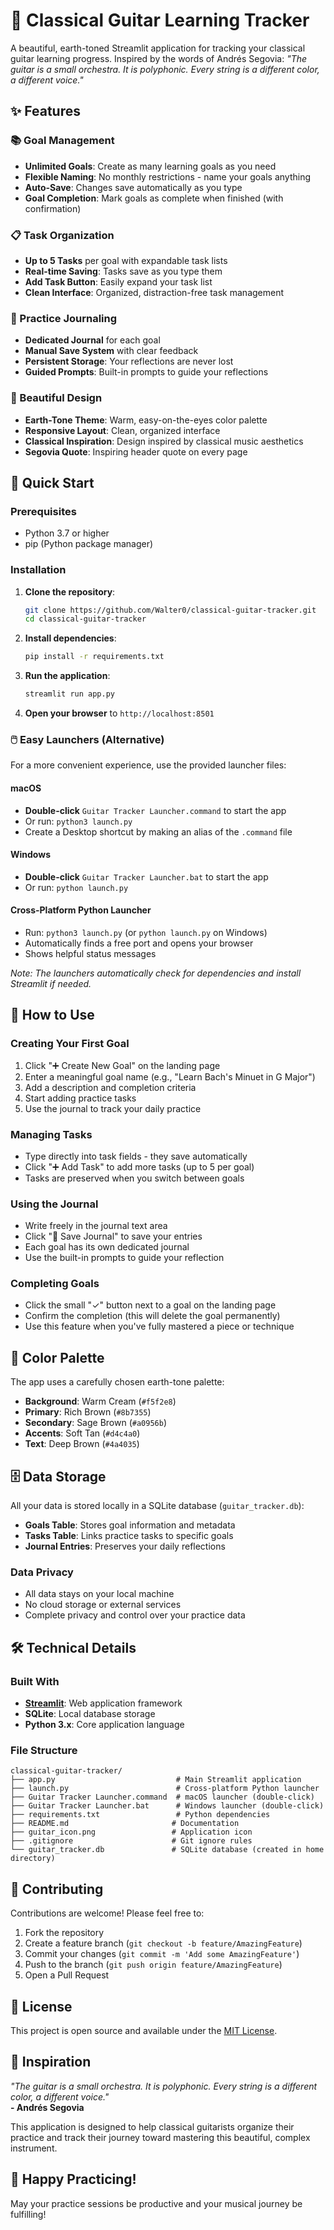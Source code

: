 # 🎸 Classical Guitar Learning Tracker

A beautiful, earth-toned Streamlit application for tracking your classical guitar learning progress. Inspired by the words of Andrés Segovia: *"The guitar is a small orchestra. It is polyphonic. Every string is a different color, a different voice."*

## ✨ Features

### 📚 Goal Management
- **Unlimited Goals**: Create as many learning goals as you need
- **Flexible Naming**: No monthly restrictions - name your goals anything
- **Auto-Save**: Changes save automatically as you type
- **Goal Completion**: Mark goals as complete when finished (with confirmation)

### 📋 Task Organization  
- **Up to 5 Tasks** per goal with expandable task lists
- **Real-time Saving**: Tasks save as you type them
- **Add Task Button**: Easily expand your task list
- **Clean Interface**: Organized, distraction-free task management

### 📝 Practice Journaling
- **Dedicated Journal** for each goal
- **Manual Save System** with clear feedback
- **Persistent Storage**: Your reflections are never lost
- **Guided Prompts**: Built-in prompts to guide your reflections

### 🎨 Beautiful Design
- **Earth-Tone Theme**: Warm, easy-on-the-eyes color palette
- **Responsive Layout**: Clean, organized interface
- **Classical Inspiration**: Design inspired by classical music aesthetics
- **Segovia Quote**: Inspiring header quote on every page

## 🚀 Quick Start

### Prerequisites
- Python 3.7 or higher
- pip (Python package manager)

### Installation

1. **Clone the repository**:
   ```bash
   git clone https://github.com/Walter0/classical-guitar-tracker.git
   cd classical-guitar-tracker
   ```

2. **Install dependencies**:
   ```bash
   pip install -r requirements.txt
   ```

3. **Run the application**:
   ```bash
   streamlit run app.py
   ```

4. **Open your browser** to `http://localhost:8501`

### 🖱️ Easy Launchers (Alternative)

For a more convenient experience, use the provided launcher files:

#### **macOS**
- **Double-click** `Guitar Tracker Launcher.command` to start the app
- Or run: `python3 launch.py`
- Create a Desktop shortcut by making an alias of the `.command` file

#### **Windows**  
- **Double-click** `Guitar Tracker Launcher.bat` to start the app
- Or run: `python launch.py`

#### **Cross-Platform Python Launcher**
- Run: `python3 launch.py` (or `python launch.py` on Windows)
- Automatically finds a free port and opens your browser
- Shows helpful status messages

*Note: The launchers automatically check for dependencies and install Streamlit if needed.*

## 🎯 How to Use

### Creating Your First Goal
1. Click "➕ Create New Goal" on the landing page
2. Enter a meaningful goal name (e.g., "Learn Bach's Minuet in G Major")
3. Add a description and completion criteria
4. Start adding practice tasks
5. Use the journal to track your daily practice

### Managing Tasks
- Type directly into task fields - they save automatically
- Click "➕ Add Task" to add more tasks (up to 5 per goal)
- Tasks are preserved when you switch between goals

### Using the Journal
- Write freely in the journal text area
- Click "💾 Save Journal" to save your entries
- Each goal has its own dedicated journal
- Use the built-in prompts to guide your reflection

### Completing Goals
- Click the small "✓" button next to a goal on the landing page
- Confirm the completion (this will delete the goal permanently)
- Use this feature when you've fully mastered a piece or technique

## 🎨 Color Palette

The app uses a carefully chosen earth-tone palette:

- **Background**: Warm Cream (`#f5f2e8`)
- **Primary**: Rich Brown (`#8b7355`) 
- **Secondary**: Sage Brown (`#a0956b`)
- **Accents**: Soft Tan (`#d4c4a0`)
- **Text**: Deep Brown (`#4a4035`)

## 🗄️ Data Storage

All your data is stored locally in a SQLite database (`guitar_tracker.db`):

- **Goals Table**: Stores goal information and metadata
- **Tasks Table**: Links practice tasks to specific goals
- **Journal Entries**: Preserves your daily reflections

### Data Privacy
- All data stays on your local machine
- No cloud storage or external services
- Complete privacy and control over your practice data

## 🛠️ Technical Details

### Built With
- **[Streamlit](https://streamlit.io/)**: Web application framework
- **SQLite**: Local database storage
- **Python 3.x**: Core application language

### File Structure
```
classical-guitar-tracker/
├── app.py                           # Main Streamlit application
├── launch.py                        # Cross-platform Python launcher
├── Guitar Tracker Launcher.command  # macOS launcher (double-click)
├── Guitar Tracker Launcher.bat      # Windows launcher (double-click)
├── requirements.txt                 # Python dependencies
├── README.md                       # Documentation
├── guitar_icon.png                 # Application icon
├── .gitignore                      # Git ignore rules
└── guitar_tracker.db               # SQLite database (created in home directory)
```

## 🤝 Contributing

Contributions are welcome! Please feel free to:

1. Fork the repository
2. Create a feature branch (`git checkout -b feature/AmazingFeature`)
3. Commit your changes (`git commit -m 'Add some AmazingFeature'`)
4. Push to the branch (`git push origin feature/AmazingFeature`)
5. Open a Pull Request

## 📝 License

This project is open source and available under the [MIT License](LICENSE).

## 🎵 Inspiration

*"The guitar is a small orchestra. It is polyphonic. Every string is a different color, a different voice."*  
**- Andrés Segovia**

This application is designed to help classical guitarists organize their practice and track their journey toward mastering this beautiful, complex instrument.

## 🎸 Happy Practicing!

May your practice sessions be productive and your musical journey be fulfilling!